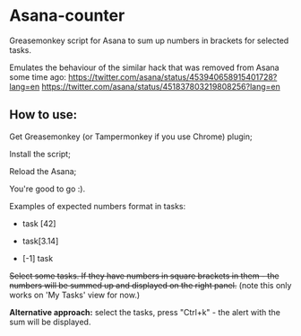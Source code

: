 # Asana-counter
Greasemonkey script for Asana to sum up numbers in brackets for selected tasks.

Emulates the behaviour of the similar hack that was removed from Asana some time ago:
https://twitter.com/asana/status/453940658915401728?lang=en
https://twitter.com/asana/status/451837803219808256?lang=en

## How to use:
Get Greasemonkey (or Tampermonkey if you use Chrome)  plugin;

Install the script;

Reload the Asana;

You're good to go :).

Examples of expected numbers format in tasks:

- task [42]

- task[3.14]

- [-1] task

~~Select some tasks. If they have numbers in square brackets in them - the numbers will be summed up and displayed on the right panel.~~ (note this only works on 'My Tasks' view for now.)

**Alternative approach:** select the tasks, press "Ctrl+k" - the alert with the sum will be displayed. 
